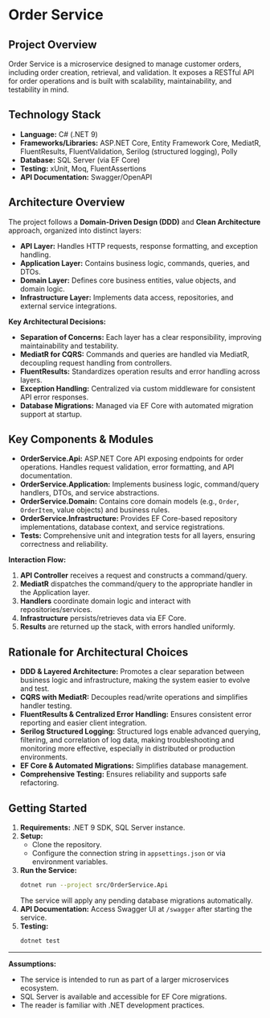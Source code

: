 # Order Service

## Project Overview

Order Service is a microservice designed to manage customer orders, including order creation, retrieval, and validation. It exposes a RESTful API for order operations and is built with scalability, maintainability, and testability in mind.

## Technology Stack

- **Language:** C# (.NET 9)
- **Frameworks/Libraries:** ASP.NET Core, Entity Framework Core, MediatR, FluentResults, FluentValidation, Serilog (structured logging), Polly
- **Database:** SQL Server (via EF Core)
- **Testing:** xUnit, Moq, FluentAssertions
- **API Documentation:** Swagger/OpenAPI

## Architecture Overview

The project follows a **Domain-Driven Design (DDD)** and **Clean Architecture** approach, organized into distinct layers:

- **API Layer:** Handles HTTP requests, response formatting, and exception handling.
- **Application Layer:** Contains business logic, commands, queries, and DTOs.
- **Domain Layer:** Defines core business entities, value objects, and domain logic.
- **Infrastructure Layer:** Implements data access, repositories, and external service integrations.

**Key Architectural Decisions:**

- **Separation of Concerns:** Each layer has a clear responsibility, improving maintainability and testability.
- **MediatR for CQRS:** Commands and queries are handled via MediatR, decoupling request handling from controllers.
- **FluentResults:** Standardizes operation results and error handling across layers.
- **Exception Handling:** Centralized via custom middleware for consistent API error responses.
- **Database Migrations:** Managed via EF Core with automated migration support at startup.

## Key Components & Modules

- **OrderService.Api:** ASP.NET Core API exposing endpoints for order operations. Handles request validation, error formatting, and API documentation.
- **OrderService.Application:** Implements business logic, command/query handlers, DTOs, and service abstractions.
- **OrderService.Domain:** Contains core domain models (e.g., `Order`, `OrderItem`, value objects) and business rules.
- **OrderService.Infrastructure:** Provides EF Core-based repository implementations, database context, and service registrations.
- **Tests:** Comprehensive unit and integration tests for all layers, ensuring correctness and reliability.

**Interaction Flow:**
1. **API Controller** receives a request and constructs a command/query.
2. **MediatR** dispatches the command/query to the appropriate handler in the Application layer.
3. **Handlers** coordinate domain logic and interact with repositories/services.
4. **Infrastructure** persists/retrieves data via EF Core.
5. **Results** are returned up the stack, with errors handled uniformly.

## Rationale for Architectural Choices

- **DDD & Layered Architecture:** Promotes a clear separation between business logic and infrastructure, making the system easier to evolve and test.
- **CQRS with MediatR:** Decouples read/write operations and simplifies handler testing.
- **FluentResults & Centralized Error Handling:** Ensures consistent error reporting and easier client integration.
- **Serilog Structured Logging:** Structured logs enable advanced querying, filtering, and correlation of log data, making troubleshooting and monitoring more effective, especially in distributed or production environments.
- **EF Core & Automated Migrations:** Simplifies database management.
- **Comprehensive Testing:** Ensures reliability and supports safe refactoring.

## Getting Started

1. **Requirements:** .NET 9 SDK, SQL Server instance.
2. **Setup:**
   - Clone the repository.
   - Configure the connection string in `appsettings.json` or via environment variables.
3. **Run the Service:**
   ```sh
   dotnet run --project src/OrderService.Api
   ```
   The service will apply any pending database migrations automatically.
4. **API Documentation:** Access Swagger UI at `/swagger` after starting the service.
5. **Testing:**
   ```sh
   dotnet test
   ```

---

**Assumptions:**  
- The service is intended to run as part of a larger microservices ecosystem.
- SQL Server is available and accessible for EF Core migrations.
- The reader is familiar with .NET development practices.
